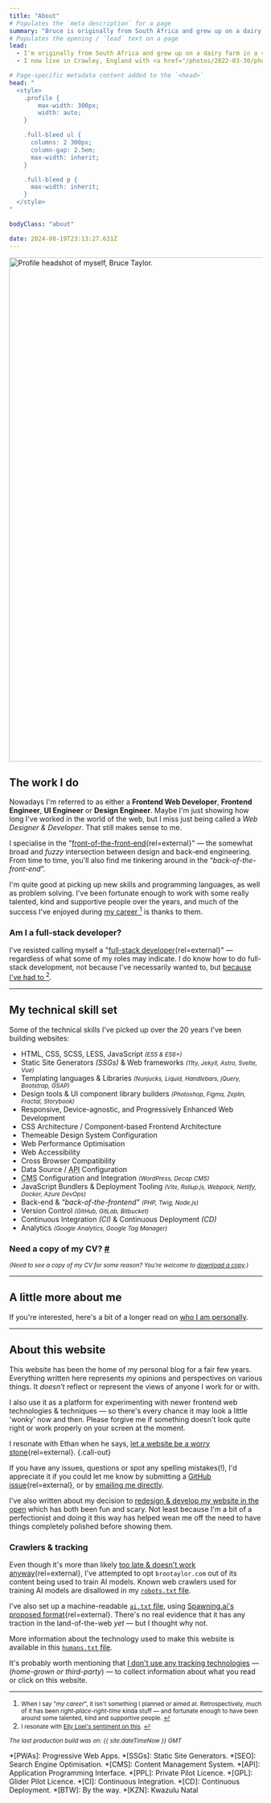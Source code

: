 ```yaml
---
title: "About"
# Populates the `meta description` for a page
summary: "Bruce is originally from South Africa and grew up on a dairy farm in a very beautiful part of the country. He now lives in Crawley, England with his family and builds websites for a living."
# Populates the opening / `lead` text on a page
lead:
  - I'm originally from South Africa and grew up on a dairy farm in a very <a href="https://youtu.be/bGQbM3QfA5w" rel="external">beautiful part of the country</a>.
  - I now live in Crawley, England with <a href="/photos/2022-03-30/photo_202203300012">my family</a> and <a href="/projects">build websites</a> for a living.

# Page-specific metadata content added to the `<head>`
head: "
  <style>
    .profile {
        max-width: 300px;
        width: auto;
    }

    .full-bleed ul {
      columns: 2 300px;
      column-gap: 2.5em;
      max-width: inherit;
    }

    .full-bleed p {
      max-width: inherit;
    }
  </style>
"

bodyClass: "about"

date: 2024-08-19T23:13:27.631Z
---
```


<img src="/assets/images/pages/about/broo_profile_about_bw.jpg" alt="Profile headshot of myself, Bruce Taylor." width="800" height="1000" class="img-normal | img-right | profile | shadow" loading="lazy" decoding="async">

## The work I do

Nowadays I'm referred to as either a **Frontend Web Developer**, **Frontend Engineer**, **UI Engineer** or **Design Engineer**. Maybe I'm just showing how long I've worked in the world of the web, but I miss just being called  a *Web Designer & Developer*. That still makes sense to me.

I specialise in the "[front-of-the-front-end](https://bradfrost.com/blog/post/front-of-the-front-end-and-back-of-the-front-end-web-development/){rel=external}" &mdash; the somewhat broad and *fuzzy* intersection between design and back-end engineering. From time to time, you'll also find me tinkering around in the “*back-of-the-front-end*”.

I'm quite good at picking up new skills and programming languages, as well as problem solving. I've been fortunate enough to work with some really talented, kind and supportive people over the years, and much of the success I've enjoyed during <span id="fnref:career" rel="doc-noteref"><a href="#fn:career" rel="footnote">my career <sup>1</sup></a></span> is thanks to them.

### Am I a full-stack developer?

I've resisted calling myself a "[full-stack developer](https://bradfrost.com/blog/post/full-stack-developers/){rel=external}" &mdash; regardless of what some of my roles may indicate. I do know how to do full-stack development, not because I've necessarily wanted to, but <span id="fnref:fullstack" rel="doc-noteref"><a href="#fn:fullstack" rel="footnote">because I've had to <sup>2</sup></a></span>.

---

## My technical skill set

Some of the technical skills I've picked up over the 20 years I've been building websites:

<div class="full-bleed | flow">
  <ul>
    <li>HTML, CSS, SCSS, LESS, JavaScript <small><em>(ES5 & ES6+)</em></small></li>
    <li>Static Site Generators <em>(SSGs)</em> & Web frameworks <small><em>(11ty, Jekyll, Astro, Svelte, Vue)</em></small></li>
    <li>Templating languages & Libraries <small><em>(Nunjucks, Liquid, Handlebars, jQuery, Bootstrap, GSAP)</em></small></li>
    <li>Design tools & UI component library builders <small><em>(Photoshop, Figma, Zeplin, Fractal, Storybook)</em></small></li>
    <li>Responsive, Device-agnostic, and Progressively Enhanced Web Development</li>
    <li>CSS Architecture / Component-based Frontend Architecture</li>
    <li>Themeable Design System Configuration</li>
    <li>Web Performance Optimisation</li>
    <li>Web Accessibility</li>
    <li>Cross Browser Compatibility</li>
    <li>Data Source / <abbr title="Application Programming Interface.">API</abbr> Configuration</li>
    <li><abbr title="Content Management System.">CMS</abbr> Configuration and Integration <small><em>(WordPress, Decap CMS)</em></small></li>
    <li>JavaScript Bundlers & Deployment Tooling <small><em>(Vite, Rollup.js, Webpack, Netlify, Docker, Azure DevOps)</em></small></li>
    <li>Back-end & <em>"back-of-the-frontend"</em> <small><em>(PHP, Twig, Node.js)</em></small></li>
    <li>Version Control <small><em>(GitHub, GitLab, Bitbucket)</em></small></li>
    <li>Continuous Integration <em>(CI)</em> & Continuous Deployment <em>(CD)</em></li>
    <li>Analytics <small><em>(Google Analytics, Google Tag Manager)</em></small></li>
  </ul>
  <h3 id="cv" tabindex="-1" class="visually-hidden">Need a copy of my CV? <a class="header-anchor" href="#cv">#</a></h3>
  <p><small><em>(Need to see a copy of my CV for some reason? You're welcome to <a href="/BruceTaylorCV">download a copy</a>.)</em></small></p>
</div>

---

## A little more about me

If you're interested, here's a bit of a longer read on [who I am personally](/about/me).

---

## About this website

This website has been the home of my personal blog for a fair few years. Everything written here represents my opinions and perspectives on various things. It *doesn't* reflect or represent the views of anyone I work for or with.

I also use it as a platform for experimenting with newer frontend web technologies & techniques &mdash; so there's every chance it may look a little 'wonky' now and then. Please forgive me if something doesn't look quite right or work properly on your screen at the moment.

I resonate with Ethan when he says, [let a website be a worry stone](https://ethanmarcotte.com/wrote/let-a-website-be-a-worry-stone/){rel=external}. {.call-out}

If you have any issues, questions or spot any spelling mistakes(!), I'd appreciate it if you could let me know by submitting a [GitHub issue](https://github.com/brootaylor/brootaylor-v3/issues){rel=external}, or by [emailing me directly](/contact).

I've also written about my decision to [redesign & develop my website in the open](/writing/2022-02-22/redesigning-in-the-open) which has both been fun and scary. Not least because I'm a bit of a perfectionist and doing it this way has helped wean me off the need to have things completely polished before showing them.

### Crawlers & tracking

Even though it's more than likely [too late & doesn't work anyway](https://blog.jim-nielsen.com/2023/robots-txt/){rel=external}, I've attempted to opt `brootaylor.com` out of its content being used to train AI models. Known web crawlers used for training AI models are disallowed in my [<code>robots.txt</code> file](https://brootaylor.com/robots.txt).

I've also set up a machine-readable [<code>ai.txt</code> file](https://brootaylor.com/ai.txt), using [Spawning.ai's proposed format](https://site.spawning.ai/spawning-ai-txt){rel=external}. There's no real evidence that it has any traction in the land-of-the-web *yet* &mdash; but I thought why not.

More information about the technology used to make this website is available in this [<code>humans.txt</code> file](https://brootaylor.com/humans.txt).

It's probably worth mentioning that [I don't use any tracking technologies](/privacy#analytics-%26-tracking) &mdash; (*home-grown or third-party*) &mdash; to collect information about what you read or click on this website.


---

<div role="doc-endnotes">
  <ol>
    <li id="fn:career" role="doc-endnote">
      <small>When I say "<em>my career</em>", it isn't something I planned or aimed at. Retrospectively, much of it has been <em>right-place-right-time</em> kinda stuff &mdash; and fortunate enough to have been around some talented, kind and supportive people. <a href="#fnref:career" role="doc-backlink">↩</a></small>
    </li>
    <li id="fn:fullstack" role="doc-endnote">
      <small>I resonate with <a href="https://www.ellyloel.com/blog/front-end-development-s-identity-crisis/" rel="external">Elly Loel's sentiment on this</a>. <a href="#fnref:fullstack" role="doc-backlink">↩</a></small>
    </li>
  </ol>
</div>

<small><em>The last production build was on: {{ site.dateTimeNow }} GMT</em></small>

*[PWAs]: Progressive Web Apps.
*[SSGs]: Static Site Generators.
*[SEO]: Search Engine Optimisation.
*[CMS]: Content Management System.
*[API]: Application Programming Interface.
*[PPL]: Private Pilot Licence.
*[GPL]: Glider Pilot Licence.
*[CI]: Continuous Integration.
*[CD]: Continuous Deployment.
*[BTW]: By the way.
*[KZN]: Kwazulu Natal
